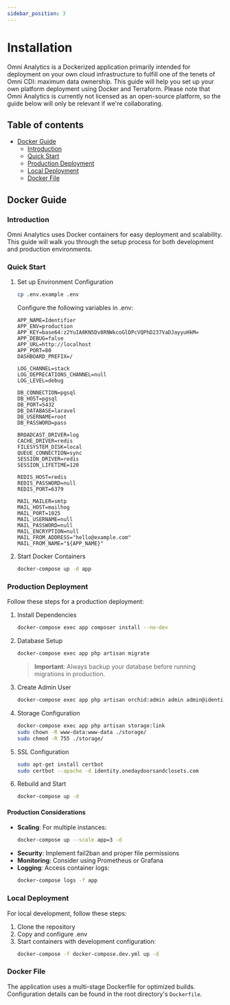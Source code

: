 ```yaml
---
sidebar_position: 3
---
```


# Installation

Omni Analytics is a Dockerized application primarily intended for deployment on your own cloud infrastructure to fulfill one of the tenets of Omni CDI: maximum data ownership. This guide will help you set up your own platform deployment using Docker and Terraform. Please note that Omni Analytics is currently not licensed as an open-source platform, so the guide below will only be relevant if we're collaborating.

## Table of contents

- [Docker Guide](#docker-guide)
  - [Introduction](#introduction)
  - [Quick Start](#quick-start)
  - [Production Deployment](#production-deployment)
  - [Local Deployment](#local-deployment)
  - [Docker File](#docker-file)

## Docker Guide
### Introduction

Omni Analytics uses Docker containers for easy deployment and scalability. This guide will walk you through the setup process for both development and production environments.

### Quick Start

1. Set up Environment Configuration
    ```bash
    cp .env.example .env
    ```
    Configure the following variables in .env:
    ```
    APP_NAME=Identifier
    APP_ENV=production
    APP_KEY=base64:z2YuIA8KN5Dv8RNWkcoGlDPcVQPhD237VaDJayyuHkM=
    APP_DEBUG=false
    APP_URL=http://localhost
    APP_PORT=80
    DASHBOARD_PREFIX=/

    LOG_CHANNEL=stack
    LOG_DEPRECATIONS_CHANNEL=null
    LOG_LEVEL=debug

    DB_CONNECTION=pgsql
    DB_HOST=pgsql
    DB_PORT=5432
    DB_DATABASE=laravel
    DB_USERNAME=root
    DB_PASSWORD=pass

    BROADCAST_DRIVER=log
    CACHE_DRIVER=redis
    FILESYSTEM_DISK=local
    QUEUE_CONNECTION=sync
    SESSION_DRIVER=redis
    SESSION_LIFETIME=120

    REDIS_HOST=redis
    REDIS_PASSWORD=null
    REDIS_PORT=6379

    MAIL_MAILER=smtp
    MAIL_HOST=mailhog
    MAIL_PORT=1025
    MAIL_USERNAME=null
    MAIL_PASSWORD=null
    MAIL_ENCRYPTION=null
    MAIL_FROM_ADDRESS="hello@example.com"
    MAIL_FROM_NAME="${APP_NAME}"
    ```

2. Start Docker Containers
    ```bash
    docker-compose up -d app
    ```

### Production Deployment

Follow these steps for a production deployment:

1. Install Dependencies
    ```bash
    docker-compose exec app composer install --no-dev
    ```

2. Database Setup
    ```bash
    docker-compose exec app php artisan migrate
    ```
    > **Important**: Always backup your database before running migrations in production.

3. Create Admin User
    ```bash
    docker-compose exec app php artisan orchid:admin admin admin@identifier.app pass
    ```

4. Storage Configuration
    ```bash
    docker-compose exec app php artisan storage:link
    sudo chown -R www-data:www-data ./storage/
    sudo chmod -R 755 ./storage/
    ```

5. SSL Configuration
    ```bash
    sudo apt-get install certbot
    sudo certbot --apache -d identity.onedaydoorsandclosets.com
    ```

6. Rebuild and Start
    ```bash
    docker-compose up -d
    ```

#### Production Considerations

- **Scaling**: For multiple instances:
  ```bash
  docker-compose up --scale app=3 -d
  ```
- **Security**: Implement fail2ban and proper file permissions
- **Monitoring**: Consider using Prometheus or Grafana
- **Logging**: Access container logs:
  ```bash
  docker-compose logs -f app
  ```

### Local Deployment

For local development, follow these steps:

1. Clone the repository
2. Copy and configure .env
3. Start containers with development configuration:
    ```bash
    docker-compose -f docker-compose.dev.yml up -d
    ```

### Docker File

The application uses a multi-stage Dockerfile for optimized builds. Configuration details can be found in the root directory's `Dockerfile`.
